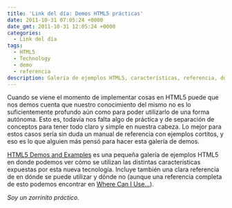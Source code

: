 ```yaml
---
title: 'Link del día: Demos HTML5 prácticas'
date: 2011-10-31 07:05:24 +0000
date_gmt: 2011-10-31 12:05:24 +0000
categories:
  - Link del día
tags:
  - HTML5
  - Technology
  - demo
  - referencia
description: Galería de ejemplos HTML5, características, referencia, dónde usar, dónde no.
---
```



Cuando se viene el momento de implementar cosas en HTML5 puede que nos demos cuenta que nuestro conocimiento del mismo no es lo suficientemente profundo aún como para poder utilizarlo de una forma autónoma. Esto es, todavía nos falta algo de práctica y de separación de conceptos para tener todo claro y simple en nuestra cabeza. Lo mejor para estos casos sería sin duda un manual de referencia con ejemplos cortitos, y eso es lo que alguien más pensó para hacer esta galería de demos.

[HTML5 Demos and Examples](http://html5demos.com/) es una pequeña galería de ejemplos HTML5 en donde podemos ver cómo se utilizan las distintas características expuestas por esta nueva tecnología. Incluye también una clara referencia de en dónde se puede utilizar y dónde no (aunque una referencia completa de esto podemos encontrar en [Where Can I Use...](http://caniuse.com/)).

_Soy un zorrinito práctico._
